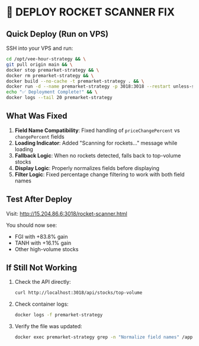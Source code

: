 # 🚀 DEPLOY ROCKET SCANNER FIX

## Quick Deploy (Run on VPS)

SSH into your VPS and run:

```bash
cd /opt/vee-hour-strategy && \
git pull origin main && \
docker stop premarket-strategy && \
docker rm premarket-strategy && \
docker build --no-cache -t premarket-strategy . && \
docker run -d --name premarket-strategy -p 3018:3018 --restart unless-stopped premarket-strategy && \
echo "✅ Deployment Complete!" && \
docker logs --tail 20 premarket-strategy
```

## What Was Fixed

1. **Field Name Compatibility**: Fixed handling of `priceChangePercent` vs `changePercent` fields
2. **Loading Indicator**: Added "Scanning for rockets..." message while loading
3. **Fallback Logic**: When no rockets detected, falls back to top-volume stocks
4. **Display Logic**: Properly normalizes fields before displaying
5. **Filter Logic**: Fixed percentage change filtering to work with both field names

## Test After Deploy

Visit: http://15.204.86.6:3018/rocket-scanner.html

You should now see:
- FGI with +83.8% gain
- TANH with +16.1% gain  
- Other high-volume stocks

## If Still Not Working

1. Check the API directly:
   ```bash
   curl http://localhost:3018/api/stocks/top-volume
   ```

2. Check container logs:
   ```bash
   docker logs -f premarket-strategy
   ```

3. Verify the file was updated:
   ```bash
   docker exec premarket-strategy grep -n "Normalize field names" /app/rocket-scanner.html
   ```